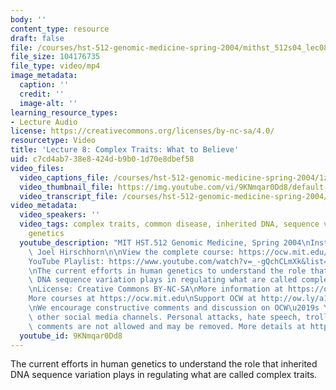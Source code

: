 ```yaml
---
body: ''
content_type: resource
draft: false
file: /courses/hst-512-genomic-medicine-spring-2004/mithst_512s04_lec08_360p_16_9.mp4
file_size: 104176735
file_type: video/mp4
image_metadata:
  caption: ''
  credit: ''
  image-alt: ''
learning_resource_types:
- Lecture Audio
license: https://creativecommons.org/licenses/by-nc-sa/4.0/
resourcetype: Video
title: 'Lecture 8: Complex Traits: What to Believe'
uid: c7cd4ab7-38e8-424d-b9b0-1d70e8dbef58
video_files:
  video_captions_file: /courses/hst-512-genomic-medicine-spring-2004/1zSzdZzZBfRk9P3_kJF1BlXAkf2BNmVNp_transcript.webvtt
  video_thumbnail_file: https://img.youtube.com/vi/9KNmqar0Dd8/default.jpg
  video_transcript_file: /courses/hst-512-genomic-medicine-spring-2004/1zSzdZzZBfRk9P3_kJF1BlXAkf2BNmVNp_transcript.pdf
video_metadata:
  video_speakers: ''
  video_tags: complex traits, common disease, inherited DNA, sequence variation, regulating,
    genetics
  youtube_description: "MIT HST.512 Genomic Medicine, Spring 2004\nInstructor: Dr.\
    \ Joel Hirschhorn\n\nView the complete course: https://ocw.mit.edu/courses/hst-512-genomic-medicine-spring-2004/\n\
    YouTube Playlist: https://www.youtube.com/watch?v=_-gQchCLmXk&list=PLUl4u3cNGP613PJMNmRjAIdBr76goU1V5\n\
    \nThe current efforts in human genetics to understand the role that inherited\
    \ DNA sequence variation plays in regulating what are called complex traits.\n\
    \nLicense: Creative Commons BY-NC-SA\nMore information at https://ocw.mit.edu/terms\n\
    More courses at https://ocw.mit.edu\nSupport OCW at http://ow.ly/a1If50zVRlQ\n\
    \nWe encourage constructive comments and discussion on OCW\u2019s YouTube and\
    \ other social media channels. Personal attacks, hate speech, trolling, and inappropriate\
    \ comments are not allowed and may be removed. More details at https://ocw.mit.edu/comments."
  youtube_id: 9KNmqar0Dd8
---
```

The current efforts in human genetics to understand the role that inherited DNA sequence variation plays in regulating what are called complex traits.